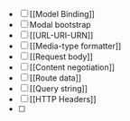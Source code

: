 - [ ] [[Model Binding]]
 - [ ] Modal bootstrap
 - [ ] [[URL-URI-URN]]
 - [ ] [[Media-type formatter]]
 - [ ] [[Request body]]
 - [ ] [[Content negotiation]]
 - [ ] [[Route data]]
 - [ ] [[Query string]]
 - [ ] [[HTTP Headers]]
 - [ ] 
